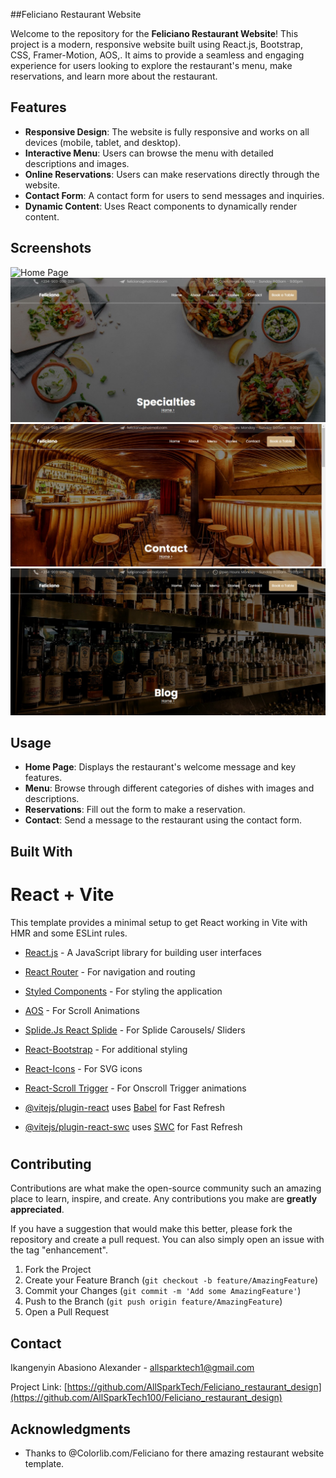 ##Feliciano Restaurant Website

Welcome to the repository for the **Feliciano Restaurant Website**! This project is a modern, responsive website built using React.js, Bootstrap, CSS, Framer-Motion, AOS,. It aims to provide a seamless and engaging experience for users looking to explore the restaurant's menu, make reservations, and learn more about the restaurant.

## Features

- **Responsive Design**: The website is fully responsive and works on all devices (mobile, tablet, and desktop).
- **Interactive Menu**: Users can browse the menu with detailed descriptions and images.
- **Online Reservations**: Users can make reservations directly through the website.
- **Contact Form**: A contact form for users to send messages and inquiries.
- **Dynamic Content**: Uses React components to dynamically render content.

## Screenshots

![Home Page](./src/Photos/home.jpg)
![Menu Page](./src/Photos/menu.jpg)
![Contact Page](./src/Photos/contact.jpg)
![Story Page](./src/Photos/stories.jpg)


## Usage

- **Home Page**: Displays the restaurant's welcome message and key features.
- **Menu**: Browse through different categories of dishes with images and descriptions.
- **Reservations**: Fill out the form to make a reservation.
- **Contact**: Send a message to the restaurant using the contact form.

## Built With
# React + Vite


This template provides a minimal setup to get React working in Vite with HMR and some ESLint rules.

- [React.js](https://reactjs.org/) - A JavaScript library for building user interfaces
- [React Router](https://reactrouter.com/) - For navigation and routing
- [Styled Components](https://styled-components.com/) - For styling the application
- [AOS](https://github.com/michalsnik/aos) - For Scroll Animations
- [Splide.Js React Splide](https://splidejs.com/integration/react-splide/) - For Splide Carousels/ Sliders
- [React-Bootstrap](https://react-bootstrap.github.io/) - For additional styling
- [React-Icons](https://react-icons.github.io/react-icons/) - For SVG icons
- [React-Scroll Trigger](https://www.npmjs.com/package/react-scroll-trigger) - For Onscroll Trigger animations

- [@vitejs/plugin-react](https://github.com/vitejs/vite-plugin-react/blob/main/packages/plugin-react/README.md) uses [Babel](https://babeljs.io/) for Fast Refresh
- [@vitejs/plugin-react-swc](https://github.com/vitejs/vite-plugin-react-swc) uses [SWC](https://swc.rs/) for Fast Refresh
#

## Contributing

Contributions are what make the open-source community such an amazing place to learn, inspire, and create. Any contributions you make are **greatly appreciated**.

If you have a suggestion that would make this better, please fork the repository and create a pull request. You can also simply open an issue with the tag "enhancement".

1. Fork the Project
2. Create your Feature Branch (`git checkout -b feature/AmazingFeature`)
3. Commit your Changes (`git commit -m 'Add some AmazingFeature'`)
4. Push to the Branch (`git push origin feature/AmazingFeature`)
5. Open a Pull Request


## Contact

Ikangenyin Abasiono Alexander - [allsparktech1@gmail.com](mailto:allsparktech1@gmail.com)

Project Link: [https://github.com/AllSparkTech/Feliciano_restaurant_design](https://github.com/AllSparkTech100/Feliciano_restaurant_design)

## Acknowledgments

- Thanks to @Colorlib.com/Feliciano for there amazing restaurant website template.
